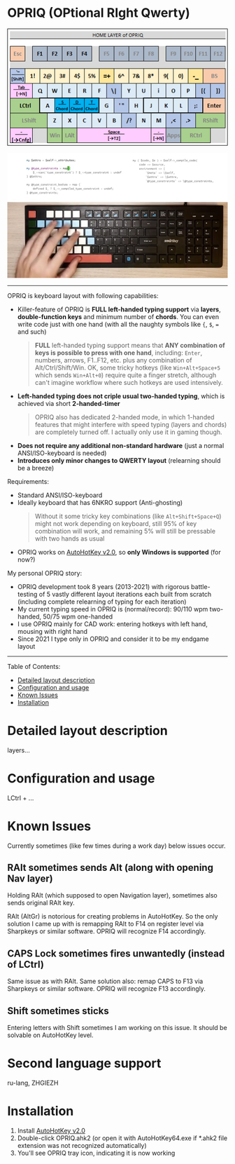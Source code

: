 
<!-- Intro ‾‾‾‾‾‾‾‾‾‾‾‾‾‾‾‾‾‾‾‾‾‾‾‾‾‾‾‾‾‾‾‾‾‾‾‾‾‾‾‾‾‾‾‾‾‾‾‾‾‾‾‾‾‾‾‾‾‾‾‾‾‾‾‾‾‾‾‾\ {{{1 -->

# OPRIQ (OPtional RIght Qwerty)

![2 main layers of OPRIQ layout](https://github.com/rmnavr/opriq/blob/main/Docs/Intro.png?raw=true)

[![OPRIQ 1-handed coding](https://github.com/rmnavr/opriq/blob/main/Docs/1h_coding.png?raw=true)](https://ravrlab.ru/csblog/opriq/files/opriq_coding.mp4)

---

OPRIQ is keyboard layout with following capabilities:
* Killer-feature of OPRIQ is **FULL left-handed typing support** via **layers**, **double-function keys** and minimum number of **chords**.
  You can even write code just with one hand (with all the naughty symbols like `{`, `$`, `=` and such)
  > **FULL** left-handed typing support means that **ANY combination of keys is possible to press with one hand**, including:
  > `Enter`, numbers, arrows, F1..F12, etc. plus any combination of Alt/Ctrl/Shift/Win.
  > OK, some tricky hotkeys (like `Win+Alt+Space+5` which sends `Win+Alt+0`) require quite a finger stretch,
  > although can't imagine workflow where such hotkeys are used intensively.
* **Left-handed typing does not criple usual two-handed typing**, which is achieved via short **2-handed-timer**
  > OPRIQ also has dedicated 2-handed mode, in which 1-handed features that might interfere with speed typing (layers and chords) are completely turned off.
  > I actually only use it in gaming though.
* **Does not require any additional non-standard hardware** (just a normal ANSI/ISO-keyboard is needed)
* **Introduces only minor changes to QWERTY layout** (relearning should be a breeze)

Requirements:
* Standard ANSI/ISO-keyboard 
* Ideally keyboard that has 6NKRO support (Anti-ghosting)
  > Without it some tricky key combinations (like `Alt+Shift+Space+Q`) might not work depending on keyboard,
  > still 95% of key combination will work, and remaining 5% will still be pressable with two hands as usual
* OPRIQ works on [AutoHotKey v2.0](https://www.autohotkey.com/), so **only Windows is supported** (for now?)

My personal OPRIQ story:
* OPRIQ development took 8 years (2013-2021) with rigorous battle-testing of 5 vastly different layout iterations each built from scratch
  (including complete relearning of typing for each iteration)
* My current typing speed in OPRIQ is (normal/record): 90/110 wpm two-handed, 50/75 wpm one-handed
* I use OPRIQ mainly for CAD work: entering hotkeys with left hand, mousing with right hand
* Since 2021 I type only in OPRIQ and consider it to be my endgame layout

<!-- __________________________________________________________________________/ }}}1 -->

---

Table of Contents:
- [Detailed layout description](#Detailed-layout-description)
- [Configuration and usage](#Configuration-and-usage)
- [Known Issues](#Known-Issues)
- [Installation](#Installation)

<!-- Description ‾‾‾‾‾‾‾‾‾‾‾‾‾‾‾‾‾‾‾‾‾‾‾‾‾‾‾‾‾‾‾‾‾‾‾‾‾‾‾‾‾‾‾‾‾‾‾‾‾‾‾‾‾‾‾‾‾‾‾‾‾‾\ {{{1 -->

# Detailed layout description

layers\...

<!-- __________________________________________________________________________/ }}}1 -->
<!-- Config ‾‾‾‾‾‾‾‾‾‾‾‾‾‾‾‾‾‾‾‾‾‾‾‾‾‾‾‾‾‾‾‾‾‾‾‾‾‾‾‾‾‾‾‾‾‾‾‾‾‾‾‾‾‾‾‾‾‾‾‾‾‾‾‾‾‾‾\ {{{1 -->

# Configuration and usage

LCtrl + ...

<!-- __________________________________________________________________________/ }}}1 -->
<!-- Issues ‾‾‾‾‾‾‾‾‾‾‾‾‾‾‾‾‾‾‾‾‾‾‾‾‾‾‾‾‾‾‾‾‾‾‾‾‾‾‾‾‾‾‾‾‾‾‾‾‾‾‾‾‾‾‾‾‾‾‾‾‾‾‾‾‾‾‾\ {{{1 -->

# Known Issues

Currently sometimes (like few times during a work day) below issues occur.

## RAlt sometimes sends Alt (along with opening Nav layer)

Holding RAlt (which supposed to open Navigation layer), sometimes also sends original RAlt key.

RAlt (AltGr) is notorious for creating problems in AutoHotKey.
So the only solution I came up with is remapping RAlt to F14 on register level via Sharpkeys or similar software.
OPRIQ will recognize F14 accordingly.

## CAPS Lock sometimes fires unwantedly (instead of LCtrl)

Same issue as with RAlt. Same solution also: remap CAPS to F13 via Sharpkeys or similar software.
OPRIQ will recognize F13 accordingly.

## Shift sometimes sticks

Entering letters with Shift sometimes 
I am working on this issue. It should be solvable on AutoHotKey level.

<!-- __________________________________________________________________________/ }}}1 -->
<!-- Second language support ‾‾‾‾‾‾‾‾‾‾‾‾‾‾‾‾‾‾‾‾‾‾‾‾‾‾‾‾‾‾‾‾‾‾‾‾‾‾‾‾‾‾‾‾‾‾‾‾‾‾\ {{{1 -->

# Second language support

ru-lang, ZHGIEZH

<!-- __________________________________________________________________________/ }}}1 -->
<!-- Install ‾‾‾‾‾‾‾‾‾‾‾‾‾‾‾‾‾‾‾‾‾‾‾‾‾‾‾‾‾‾‾‾‾‾‾‾‾‾‾‾‾‾‾‾‾‾‾‾‾‾‾‾‾‾‾‾‾‾‾‾‾‾‾‾‾‾\ {{{1 -->

# Installation

1. Install [AutoHotKey v2.0](https://www.autohotkey.com/)
2. Double-click OPRIQ.ahk2 (or open it with AutoHotKey64.exe if *.ahk2 file extension was not recognized automatically)
3. You'll see OPRIQ tray icon, indicating it is now working

<!-- __________________________________________________________________________/ }}}1 -->


